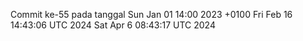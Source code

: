 Commit ke-55 pada tanggal Sun Jan 01 14:00 2023 +0100
Fri Feb 16 14:43:06 UTC 2024
Sat Apr  6 08:43:17 UTC 2024
